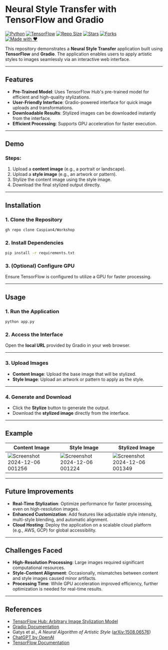 # Neural Style Transfer with TensorFlow and Gradio  
[![Python](https://img.shields.io/badge/Python-3.8%2B-blue?logo=python)](https://www.python.org/) 
[![TensorFlow](https://img.shields.io/badge/TensorFlow-2.x-orange?logo=tensorflow)](https://www.tensorflow.org/) 
[![Repo Size](https://img.shields.io/github/repo-size/hi-riddhi/Deep_learning?style=flat-square)](https://github.com/hi-riddhi/neural_nets) 
[![Stars](https://img.shields.io/github/stars/hi-riddhi/Deep_learning?style=flat-square)](https://github.com/hi-riddhi/neural_nets/stargazers) 
[![Forks](https://img.shields.io/github/forks/hi-riddhi/Deep_learning?style=flat-square)](https://github.com/hi-riddhi/neural_nets/network/members)  
[![Made with ❤️](https://img.shields.io/badge/Made%20with-%E2%9D%A4-red?style=flat-square)](#)


This repository demonstrates a **Neural Style Transfer** application built using **TensorFlow** and **Gradio**. The application enables users to apply artistic styles to images seamlessly via an interactive web interface.  

---

## Features  
- **Pre-Trained Model**: Uses TensorFlow Hub's pre-trained model for efficient and high-quality stylizations.  
- **User-Friendly Interface**: Gradio-powered interface for quick image uploads and transformations.  
- **Downloadable Results**: Stylized images can be downloaded instantly from the interface.  
- **Efficient Processing**: Supports GPU acceleration for faster execution.  

---

## Demo  
### Steps:  
1. Upload a **content image** (e.g., a portrait or landscape).  
2. Upload a **style image** (e.g., an artwork or pattern).  
3. Stylize the content image using the style image.  
4. Download the final stylized output directly.  

---

## Installation  

### 1. Clone the Repository  
```bash  
gh repo clone Caspian4/Workshop
```
### 2. Install Dependencies

```bash
pip install -r requirements.txt
```
### 3. (Optional) Configure GPU
Ensure TensorFlow is configured to utilize a GPU for faster processing.

---

## Usage

### 1. Run the Application
```bash
python app.py
```
### 2. Access the Interface
Open the **local URL** provided by Gradio in your web browser.

---

### 3. Upload Images
- **Content Image**: Upload the base image that will be stylized.
- **Style Image**: Upload an artwork or pattern to apply as the style.

---

### 4. Generate and Download
- Click the **Stylize** button to generate the output.
- Download the **stylized image** directly from the interface.

---

## Example
| **Content Image**   | **Style Image**    | **Stylized Image** |
|----------------------|--------------------|---------------------|
|![Screenshot 2024-12-06 001256](https://github.com/user-attachments/assets/4430f861-aa19-4b1a-b3a6-228c1e6426e9)|![Screenshot 2024-12-06 001224](https://github.com/user-attachments/assets/a20c9862-ceac-4502-8b2d-d579cbdae1ba)|![Screenshot 2024-12-06 001349](https://github.com/user-attachments/assets/771140c6-f40a-410a-b9e9-d582e7b1af02)|



---

## Future Improvements

- **Real-Time Stylization**: Optimize performance for faster processing, even on high-resolution images.
- **Enhanced Customization**: Add features like adjustable style intensity, multi-style blending, and automatic alignment.
- **Cloud Hosting**: Deploy the application on a scalable cloud platform (e.g., AWS, GCP) for global accessibility.

---

## Challenges Faced

- **High-Resolution Processing**: Large images required significant computational resources.
- **Style-Content Alignment**: Occasionally, mismatches between content and style images caused minor artifacts.
- **Processing Time**: While GPU acceleration improved efficiency, further optimization is needed for real-time results.

---

## References

- [TensorFlow Hub: Arbitrary Image Stylization Model](https://tfhub.dev/google/magenta/arbitrary-image-stylization-v1-256/2)
- [Gradio Documentation](https://gradio.app)
- Gatys et al., _A Neural Algorithm of Artistic Style_ ([arXiv:1508.06576](https://arxiv.org/abs/1508.06576))
- [ChatGPT by OpenAI](https://openai.com)
- [TensorFlow Documentation](https://www.tensorflow.org/)

